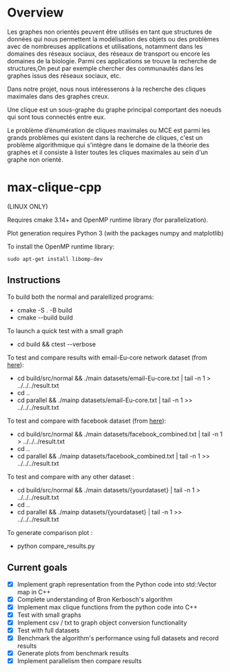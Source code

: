 # Overview


Les graphes non orientés peuvent être utilisés en tant que structures de données qui nous permettent la modélisation des objets ou des problèmes avec de nombreuses applications et utilisations, notamment dans les domaines des réseaux sociaux, des réseaux de transport ou encore les domaines de la biologie. Parmi ces applications se trouve la recherche de structures,On peut par exemple chercher des communautés dans les graphes issus des réseaux sociaux, etc.

Dans notre projet, nous nous intéresserons à la recherche des cliques maximales dans des graphes creux.

Une clique est un sous-graphe du graphe principal comportant des noeuds qui sont tous connectés entre eux.

Le problème d’énumération de cliques maximales ou MCE est parmi les grands problèmes qui existent dans la recherche de cliques, c'est un problème algorithmique qui s'intègre dans le domaine de la théorie des graphes et il consiste à lister toutes les cliques maximales au sein d'un graphe non orienté.




# max-clique-cpp

(LINUX ONLY)

Requires cmake 3.14+ and OpenMP runtime library (for parallelization).

Plot generation requires Python 3 (with the packages numpy and matplotlib)

To install the OpenMP runtime library:

`sudo apt-get install libomp-dev`

## Instructions

To build both the normal and paralellized programs:

- cmake -S . -B build
- cmake --build build

To launch a quick test with a small graph

- cd build && ctest --verbose

To test and compare results with email-Eu-core network dataset (from [here](https://snap.stanford.edu/data/email-Eu-core.html)):

- cd build/src/normal && ./main datasets/email-Eu-core.txt | tail -n 1 > ../../../result.txt
- cd ..
- cd parallel && ./mainp datasets/email-Eu-core.txt | tail -n 1 >> ../../../result.txt

To test and compare with facebook dataset (from [here](https://snap.stanford.edu/data/ego-Facebook.html)):

- cd build/src/normal && ./main datasets/facebook_combined.txt | tail -n 1 > ../../../result.txt
- cd ..
- cd parallel && ./mainp datasets/facebook_combined.txt | tail -n 1 >> ../../../result.txt

To test and compare with any other dataset :

- cd build/src/normal && ./main datasets/{yourdataset} | tail -n 1 > ../../../result.txt
- cd ..
- cd parallel && ./mainp datasets/{yourdataset} | tail -n 1 >> ../../../result.txt

To generate comparison plot :

- python compare_results.py

## Current goals

- [x] Implement graph representation from the Python code into std::Vector map in C++
- [x] Complete understanding of Bron Kerbosch's algorithm
- [x] Implement max clique functions from the python code into C++
- [x] Test with small graphs
- [x] Implement csv / txt to graph object conversion functionality 
- [x] Test with full datasets
- [x] Benchmark the algorithm's performance using full datasets and record results
- [x] Generate plots from benchmark results
- [x] Implement parallelism then compare results 
